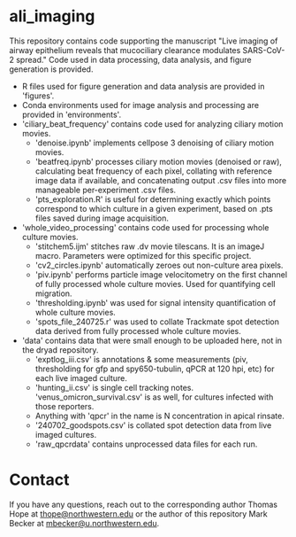# ali_imaging

This repository contains code supporting the manuscript "Live imaging of airway epithelium reveals that mucociliary clearance modulates SARS-CoV-2 spread." Code used in data processing, data analysis, and figure generation is provided. 
* R files used for figure generation and data analysis are provided in 'figures'.
* Conda environments used for image analysis and processing are provided in 'environments'.
* 'ciliary_beat_frequency' contains code used for analyzing ciliary motion movies.
  * 'denoise.ipynb' implements cellpose 3 denoising of ciliary motion movies.
  * 'beatfreq.ipynb' processes ciliary motion movies (denoised or raw), calculating beat frequency of each pixel, collating with reference image data if available, and concatenating output .csv files into more manageable per-experiment .csv files.
  * 'pts_exploration.R' is useful for determining exactly which points correspond to which culture in a given experiment, based on .pts files saved during image acquisition.
* 'whole_video_processing' contains code used for processing whole culture movies.
  * 'stitchem5.ijm' stitches raw .dv movie tilescans. It is an imageJ macro. Parameters were optimized for this specific project.
  * 'cv2_circles.ipynb' automatically zeroes out non-culture area pixels.
  * 'piv.ipynb' performs particle image velocitometry on the first channel of fully processed whole culture movies. Used for quantifying cell migration.
  * 'thresholding.ipynb' was used for signal intensity quantification of whole culture movies.
  * 'spots_file_240725.r' was used to collate Trackmate spot detection data derived from fully processed whole culture movies.
* 'data' contains data that were small enough to be uploaded here, not in the dryad repository.
  * 'exptlog_iii.csv' is annotations & some measurements (piv, thresholding for gfp and spy650-tubulin, qPCR at 120 hpi, etc) for each live imaged culture.
  * 'hunting_ii.csv' is single cell tracking notes. 'venus_omicron_survival.csv' is as well, for cultures infected with those reporters.
  * Anything with 'qpcr' in the name is N concentration in apical rinsate.
  * '240702_goodspots.csv' is collated spot detection data from live imaged cultures.
  * 'raw_qpcrdata' contains unprocessed data files for each run.
 # Contact
 If you have any questions, reach out to the corresponding author Thomas Hope at thope@northwestern.edu or the author of this repository Mark Becker at mbecker@u.northwestern.edu.
